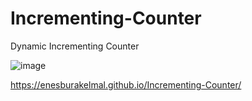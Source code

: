 # Incrementing-Counter

Dynamic Incrementing Counter

![image](https://user-images.githubusercontent.com/92387865/155812912-27867a62-c27f-4c8a-8492-e0ec7ef01a97.png)

https://enesburakelmal.github.io/Incrementing-Counter/
